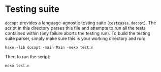 # Testing suite #

`docopt` provides a language-agnostic testing suite (`testcases.docopt`). The script in this directory parses this file and attempts to run all the tests contained within (any failure aborts the testing run). To build the testing suite parser, simply make sure this is your working directory and run:

    haxe -lib docopt -main Main -neko test.n

Then to run the script:

    neko test.n
